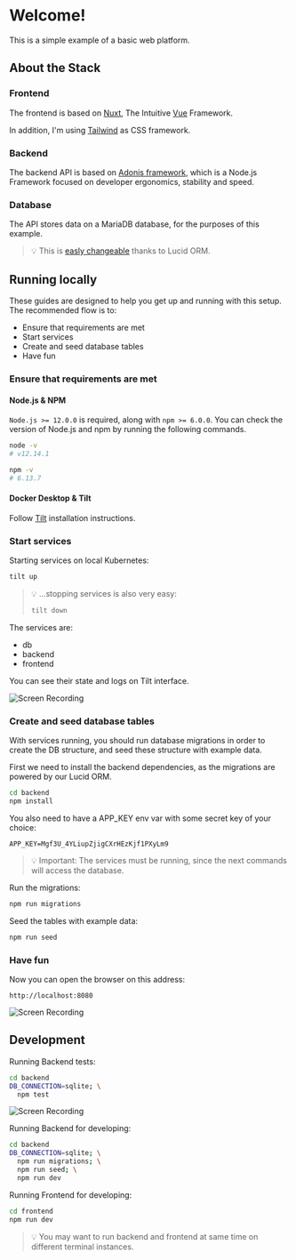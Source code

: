 # Welcome!

This is a simple example of a basic web platform.

## About the Stack

### Frontend

The frontend is based on [Nuxt](https://nuxtjs.org/),
The Intuitive [Vue](https://vuejs.org/) Framework.

In addition, I'm using [Tailwind](https://tailwindcss.com/) as CSS framework.

### Backend

The backend API is based on [Adonis framework](https://preview.adonisjs.com/),
which is a Node.js Framework focused on developer ergonomics, 
stability and speed.

### Database

The API stores data on a MariaDB database, for the purposes of this example.

> 💡 This is 
> [easly changeable](https://preview.adonisjs.com/guides/database/setup) 
> thanks to Lucid ORM.

## Running locally

These guides are designed to help you get up and running with this setup.
The recommended flow is to:
- Ensure that requirements are met
- Start services
- Create and seed database tables
- Have fun

### Ensure that requirements are met

#### Node.js & NPM

`Node.js >= 12.0.0` is required, along with `npm >= 6.0.0`.
You can check the version of Node.js and npm by running the following commands.

```sh
node -v
# v12.14.1

npm -v
# 6.13.7
```

#### Docker Desktop & Tilt

Follow [Tilt](https://docs.tilt.dev/install.html) installation instructions.

### Start services

Starting services on local Kubernetes:

```sh
tilt up
```

> 💡 ...stopping services is also very easy:
> 
> ```sh
> tilt down
> ```

The services are:
- db
- backend
- frontend

You can see their state and logs on Tilt interface.

![Screen Recording](http://g.recordit.co/mGG6uVX00s.gif)

### Create and seed database tables

With services running, you should run database migrations in order to create
the DB structure, and seed these structure with example data.

First we need to install the backend dependencies, as the migrations are powered
by our Lucid ORM.

```sh
cd backend
npm install
```

You also need to have a APP_KEY env var with some secret key of your choice:
```
APP_KEY=Mgf3U_4YLiupZjigCXrHEzKjf1PXyLm9
```

> 💡 Important: The services must be running, since the next commands will 
> access the database.
 
Run the migrations:

```sh
npm run migrations
```

Seed the tables with example data:

```sh
npm run seed
```

### Have fun

Now you can open the browser on this address:

`http://localhost:8080`

![Screen Recording](http://g.recordit.co/8W5FBGU36V.gif)

## Development

Running Backend tests:

```sh
cd backend
DB_CONNECTION=sqlite; \
  npm test
```

![Screen Recording](http://g.recordit.co/WfOgM8xHMj.gif)

Running Backend for developing:

```sh
cd backend
DB_CONNECTION=sqlite; \
  npm run migrations; \
  npm run seed; \
  npm run dev
```

Running Frontend for developing:

```sh
cd frontend
npm run dev
```

> 💡 You may want to run backend and frontend at same time on different terminal
> instances.
